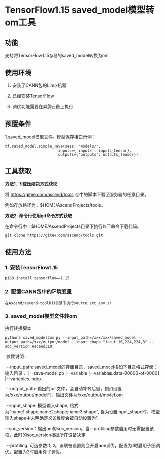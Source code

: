 # TensorFlow1.15 saved_model模型转om工具

## 功能
支持将TensorFlow1.15存储的saved_model转换为om

## 使用环境
1. 安装了CANN包的Linux机器

2. 已经安装TensorFlow

3. 调优功能需要在昇腾设备上执行

## 预置条件

1.saved_model模型文件。模型保存接口示例：

   ```
tf.saved_model.simple_save(sess, 'models/', 
                           inputs={'inputs': inputs_tensor},
                           outputs={'outputs': outputs_tensor})
   ```


## 工具获取

**方法1. 下载压缩包方式获取**

将 https://gitee.com/ascend/tools 仓中的脚本下载至服务器的任意目录。

例如存放路径为：$HOME/AscendProjects/tools。

**方法2. 命令行使用git命令方式获取**

在命令行中：$HOME/AscendProjects目录下执行以下命令下载代码。

    git clone https://gitee.com/ascend/tools.git



## 使用方法

### 1. 安装TensorFlow1.15   

    pip3 install tensorflow==1.15
	
### 2. 配置CANN包中的环境变量  

    在Ascend/ascend-toolkit目录下执行source set_env.sh

### 3. saved_model模型文件转om
执行转换脚本

   ```
   python3 saved_model2om.py --input_path=/xxx/xxx/saved_model --output_path=/xxx/output/model --input_shape "input:16,224,224,3" --soc_version Ascend310
   ```

​       参数说明：

​       --input_path:  saved_model的存储目录，saved_model按如下目录格式存储：
					  输入目录：
						|--save-model.pb
						|--variable
						   |--variables.data-00000-of-00001
						   |--variables.index

​       --output_path: 输出的om文件，会自动补齐后缀，例如设置为/xxx/output/model时，输出文件为/xxx/output/model.om

​       --input_shape: 模型输入shape, 格式为"name1:shape;name2:shape;name3:shape", 当为设置input_shape时，模型输入shape中未明确定义的维度会被自动设置为1

​       --soc_version：输出om的soc_version。当--profiling参数启用时无需配置该项，此时的soc_version根据所在设备决定

​       --profiling:   可选参数:1, 2。该项被设置则会开启aoe调优，配置为1时启用子图调优，配置为2时启用算子调优。
